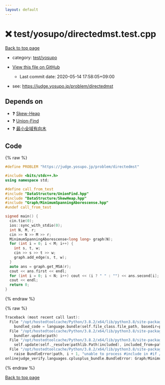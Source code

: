 ```yaml
---
layout: default
---
```


<!-- mathjax config similar to math.stackexchange -->
<script type="text/javascript" async
  src="https://cdnjs.cloudflare.com/ajax/libs/mathjax/2.7.5/MathJax.js?config=TeX-MML-AM_CHTML">
</script>
<script type="text/x-mathjax-config">
  MathJax.Hub.Config({
    TeX: { equationNumbers: { autoNumber: "AMS" }},
    tex2jax: {
      inlineMath: [ ['$','$'] ],
      processEscapes: true
    },
    "HTML-CSS": { matchFontHeight: false },
    displayAlign: "left",
    displayIndent: "2em"
  });
</script>

<script type="text/javascript" src="https://cdnjs.cloudflare.com/ajax/libs/jquery/3.4.1/jquery.min.js"></script>
<script src="https://cdn.jsdelivr.net/npm/jquery-balloon-js@1.1.2/jquery.balloon.min.js" integrity="sha256-ZEYs9VrgAeNuPvs15E39OsyOJaIkXEEt10fzxJ20+2I=" crossorigin="anonymous"></script>
<script type="text/javascript" src="../../../assets/js/copy-button.js"></script>
<link rel="stylesheet" href="../../../assets/css/copy-button.css" />


# :x: test/yosupo/directedmst.test.cpp

<a href="../../../index.html">Back to top page</a>

* category: <a href="../../../index.html#0b58406058f6619a0f31a172defc0230">test/yosupo</a>
* <a href="{{ site.github.repository_url }}/blob/master/test/yosupo/directedmst.test.cpp">View this file on GitHub</a>
    - Last commit date: 2020-05-14 17:58:05+09:00


* see: <a href="https://judge.yosupo.jp/problem/directedmst">https://judge.yosupo.jp/problem/directedmst</a>


## Depends on

* :question: <a href="../../../library/DataStructure/SkewHeap.hpp.html">Skew-Heap</a>
* :question: <a href="../../../library/DataStructure/UnionFind.hpp.html">Union-Find</a>
* :question: <a href="../../../library/Graph/MinimumSpanningAborescense.hpp.html">最小全域有向木</a>


## Code

<a id="unbundled"></a>
{% raw %}
```cpp
#define PROBLEM "https://judge.yosupo.jp/problem/directedmst"

#include <bits/stdc++.h>
using namespace std;

#define call_from_test
#include "DataStructure/UnionFind.hpp"
#include "DataStructure/SkewHeap.hpp"
#include "Graph/MinimumSpanningAborescense.hpp"
#undef call_from_test

signed main() {
  cin.tie(0);
  ios::sync_with_stdio(0);
  int N, M, r;
  cin >> N >> M >> r;
  MinimumSpanningAborescense<long long> graph(N);
  for (int i = 0; i < M; i++) {
    int s, t, w;
    cin >> s >> t >> w;
    graph.add_edge(s, t, w);
  }
  auto ans = graph.get_MSA(r);
  cout << ans.first << endl;
  for (int i = 0; i < N; i++) cout << (i ? " " : "") << ans.second[i];
  cout << endl;
  return 0;
}
```
{% endraw %}

<a id="bundled"></a>
{% raw %}
```cpp
Traceback (most recent call last):
  File "/opt/hostedtoolcache/Python/3.8.2/x64/lib/python3.8/site-packages/onlinejudge_verify/docs.py", line 349, in write_contents
    bundled_code = language.bundle(self.file_class.file_path, basedir=pathlib.Path.cwd())
  File "/opt/hostedtoolcache/Python/3.8.2/x64/lib/python3.8/site-packages/onlinejudge_verify/languages/cplusplus.py", line 172, in bundle
    bundler.update(path)
  File "/opt/hostedtoolcache/Python/3.8.2/x64/lib/python3.8/site-packages/onlinejudge_verify/languages/cplusplus_bundle.py", line 282, in update
    self.update(self._resolve(pathlib.Path(included), included_from=path))
  File "/opt/hostedtoolcache/Python/3.8.2/x64/lib/python3.8/site-packages/onlinejudge_verify/languages/cplusplus_bundle.py", line 281, in update
    raise BundleError(path, i + 1, "unable to process #include in #if / #ifdef / #ifndef other than include guards")
onlinejudge_verify.languages.cplusplus_bundle.BundleError: Graph/MinimumSpanningAborescense.hpp: line 14: unable to process #include in #if / #ifdef / #ifndef other than include guards

```
{% endraw %}

<a href="../../../index.html">Back to top page</a>

